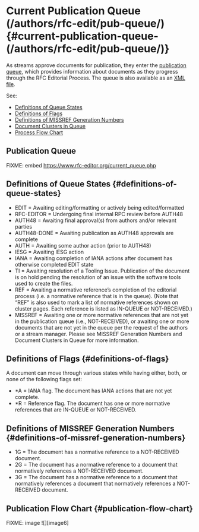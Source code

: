 # Current Publication Queue (/authors/rfc-edit/pub-queue/) {#current-publication-queue-(/authors/rfc-edit/pub-queue/)}

As streams approve documents for publication, they enter the [publication queue](/authors/rfc-edit/pub-queue/), which provides information about documents as they progress through the RFC Editorial Process. The queue is also available as an [XML file](/queue2.xml).

See:

- [Definitions of Queue States](#definitions-of-queue-states)
- [Definitions of Flags](#definitions-of-flags)
- [Definitions of MISSREF Generation Numbers](#definitions-of-missref-generation-numbers)
- [Document Clusters in Queue](/authors/rfc-edit/doc-clusters/)
- [Process Flow Chart](#publication-flow-chart)

## Publication Queue

FIXME: embed https://www.rfc-editor.org/current_queue.php

## Definitions of Queue States {#definitions-of-queue-states}

- EDIT \= Awaiting editing/formatting or actively being edited/formatted
- RFC-EDITOR \= Undergoing final internal RPC review before AUTH48
- AUTH48 \= Awaiting final approval(s) from authors and/or relevant parties
- AUTH48-DONE \= Awaiting publication as AUTH48 approvals are complete
- AUTH \= Awaiting some author action (prior to AUTH48)
- IESG \= Awaiting IESG action
- IANA \= Awaiting completion of IANA actions after document has otherwise completed EDIT state
- TI \= Awaiting resolution of a Tooling Issue. Publication of the document is on hold pending the resolution of an issue with the software tools used to create the files.
- REF \= Awaiting a normative reference’s completion of the editorial process (i.e. a normative reference that is in the queue). (Note that “REF” is also used to mark a list of normative references shown on cluster pages. Each reference is listed as IN-QUEUE or NOT-RECEIVED.)
- MISSREF \= Awaiting one or more normative references that are not yet in the publication queue (i.e., NOT-RECEIVED), or awaiting one or more documents that are not yet in the queue per the request of the authors or a stream manager. Please see MISSREF Generation Numbers and Document Clusters in Queue for more information.

## Definitions of Flags {#definitions-of-flags}

A document can move through various states while having either, both, or none of the following flags set:

- \*A \= IANA flag. The document has IANA actions that are not yet complete.
- \*R \= Reference flag. The document has one or more normative references that are IN-QUEUE or NOT-RECEIVED.

## Definitions of MISSREF Generation Numbers {#definitions-of-missref-generation-numbers}

- 1G \= The document has a normative reference to a NOT-RECEIVED document.
- 2G \= The document has a normative reference to a document that normatively references a NOT-RECEIVED document.
- 3G \= The document has a normative reference to a document that normatively references a document that normatively references a NOT-RECEIVED document.

## Publication Flow Chart {#publication-flow-chart}

FIXME: image
![][image6]
